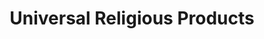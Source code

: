 ---
title: "Universal Religious Products"
url: /essex/universal-religious-products/
shop: religion
---